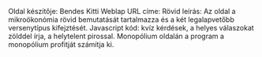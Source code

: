 Oldal készítője: Bendes Kitti
Weblap URL címe:
Rövid leírás: Az oldal a mikroökonómia rövid bemutatását tartalmazza és a két legalapvetőbb versenytípus kifejztését.
Javascript kód: kvíz kérdések, a helyes válaszokat zölddel írja, a helytelent pirossal. Monopólium oldalán a program a monopólium profitját számítja ki.

 
